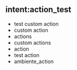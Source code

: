 ## intent:action_test
- test custom action
- custom action
- actions
- custom actions
- action
- test action
- ambiente_action